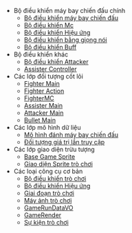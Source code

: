 <!-- _sidebar.md -->

* Bộ điều khiển máy bay chiến đấu chính
  * [Bộ điều khiển máy bay chiến đấu](vi-vn/main-fighter-ctrlers/FighterCtrler)
  * [Bộ điều khiển Mc](vi-vn/main-fighter-ctrlers/FighterMcCtrler)
  * [Bộ điều khiển Hiệu ứng](vi-vn/main-fighter-ctrlers/FighterEffectCtrl)
  * [Bộ điều khiển bằng giọng nói](vi-vn/main-fighter-ctrlers/FighterVoiceCtrler)
  * [Bộ điều khiển Buff](vi-vn/main-fighter-ctrlers/FighterBuffCtrler)
* Bộ điều khiển khác
  * [Bộ điều khiển Attacker](vi-vn/other-ctrlers/FighterAttackerCtrler)
  * [Assister Controller](vi-vn/other-ctrlers/AssisterCtrler)
* Các lớp đối tượng cốt lõi
  * [Fighter Main](vi-vn/core-object-classes/FighterMain)
  * [Fighter Action](vi-vn/core-object-classes/FighterAction)
  * [FighterMC](vi-vn/core-object-classes/FighterMC)
  * [Assister Main](vi-vn/core-object-classes/Assisiter)
  * [Attacker Main](vi-vn/core-object-classes/FighterAttacker)
  * [Bullet Main](vi-vn/core-object-classes/Bullet)
* Các lớp mô hình dữ liệu
  * [Mô hình đánh máy bay chiến đấu](vi-vn/data-model-classes/FighterHitModel)
  * [Đối tượng giá trị lần truy cập](vi-vn/data-model-classes/HitVO)
* Các lớp giao diện trừu tượng
  * [Base Game Sprite](vi-vn/abstract-interface-classes/BaseGameSprite)
  * [Giao diện Sprite trò chơi](vi-vn/abstract-interface-classes/IGameSprite)
* Các loại công cụ cơ bản
  * [Bộ điều khiển trò chơi](vi-vn/base-tool-classes/GameCtrl)
  * [Bộ điều khiển Hiệu ứng](vi-vn/base-tool-classes/EffectCtrl)
  * [Giai đoạn trò chơi](vi-vn/base-tool-classes/GameState)
  * [Máy ảnh trò chơi](vi-vn/base-tool-classes/GameCamera)
  * [GameRunDataVO](vi-vn/base-tool-classes/GameRunDataVO)
  * [GameRender](vi-vn/base-tool-classes/GameRender)
  * [Sự kiện trò chơi](vi-vn/base-tool-classes/GameEvent)
